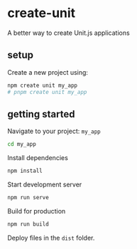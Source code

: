 # create-unit

A better way to create Unit.js applications

## setup

Create a new project using:
```sh
npm create unit my_app
# pnpm create unit my_app
```

## getting started

Navigate to your project: `my_app`
```sh
cd my_app
```

Install dependencies
```sh
npm install
```

Start development server
```sh
npm run serve
```

Build for production
```sh
npm run build
```

Deploy files in the `dist` folder.
